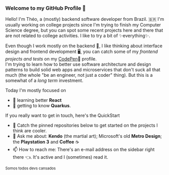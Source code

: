 ### Welcome to my GitHub Profile 👋

Hello! I'm Théo, a (mostly) backend software developer from Brazil. 🇧🇷
I'm usually working on college projects since I'm trying to finish my Computer Science degree, but you can spot some recent projects here and there that are not related to college activities. I like to try a bit of ✨everything✨.

Even though I work mostly on the backend 🧮, I like thinking about interface design and frontend development 🖥️, you can catch some of my _frontend projects and tests_ on my [CodePen](https://codepen.io/lightthe)🔗 profile.  
I'm trying to learn how to better use software architecture and design patterns to build solid web apps and microservices that don't suck all that much (the whole "be an engineer, not just a coder" thing). But this is a somewhat of a _long term_ investment.

Today I'm mostly focused on
- 🌱 learning better **React**
- 👀 getting to know **Quarkus**.

If you really want to get in touch, here's the QuickStart
- 📌 Catch the pinned repositories below to get started on the projects I think are cooler. 
- 💬 Ask me about: **Kendo** (the martial art); Microsoft's old **Metro Design**; the **Playstation 3** and **Coffee** ☕
- 📫 How to reach me: There's an e-mail address on the sidebar right there 👈. It's active and I (sometimes) read it.

 
<sup>Somos todos devs cansados</sup>

<!--
**LightThe/LightThe** is a ✨ _special_ ✨ repository because its `README.md` (this file) appears on your GitHub profile.

Here are some ideas to get you started:

- 🔭 I’m currently working on ...
- 🌱 I’m currently learning ...
- 👯 I’m looking to collaborate on ...
- 🤔 I’m looking for help with ...
- 💬 Ask me about ...
- 📫 How to reach me: ...
- 😄 Pronouns: ...
- ⚡ Fun fact: ...
-->
